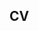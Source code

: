 ## CV

<!-- <a href="data/CV_Publications_Template.pdf">Open in a separate page</a> -->

<!-- <a href="data/CV_Publications_Template.pdf" download="CV_Publications_Template.pdf">Download the pdf</a> -->

<object data="data/CV_Publications_Template.pdf" width="1000" height="1000" type='application/pdf'/>